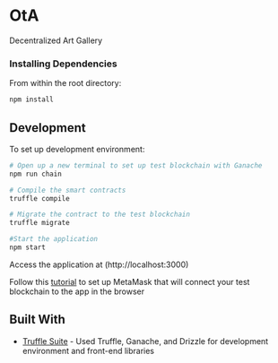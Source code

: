 # OtA
Decentralized Art Gallery

### Installing Dependencies

From within the root directory:

```sh
npm install
```

## Development
To set up development environment: 
```sh
# Open up a new terminal to set up test blockchain with Ganache
npm run chain

# Compile the smart contracts
truffle compile

# Migrate the contract to the test blockchain
truffle migrate

#Start the application
npm start

```

Access the application at (http://localhost:3000)

Follow this [tutorial](https://truffleframework.com/docs/truffle/getting-started/truffle-with-metamask) to set up MetaMask that will connect your test blockchain to the app in the browser

## Built With
* [Truffle Suite](https://truffleframework.com/) - Used Truffle, Ganache, and Drizzle for development environment and front-end libraries

